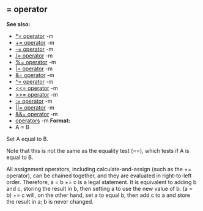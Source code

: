 ## = operator
**See also:**
*   [\*= operator](/ref/operator/*=.md) -m
*   [+= operator](/ref/operator/+=.md) -m
*   [-= operator](/ref/operator/-=.md) -m
*   [/= operator](/ref/operator//=.md) -m
*   [%= operator](/ref/operator/%=.md) -m
*   [\|= operator](/ref/operator/%7C=.md) -m
*   [&= operator](/ref/operator/&=.md) -m
*   [\^= operator](/ref/operator/%5E=.md) -m
*   [\<\<= operator](/ref/operator/%3c%3c=.md) -m
*   [\>\>= operator](/ref/operator/%3e%3e=.md) -m
*   [:= operator](/ref/operator/:=.md) -m
*   [\|\|= operator](/ref/operator/%7C%7C=.md) -m
*   [&&= operator](/ref/operator/&&=.md) -m
*   [operators](/ref/operator.md) -m<!-- -->
**Format:**
*   A = B


Set A equal to B. 

Note that this is not the same as
the equality test (==), which tests if A is equal to B. 

All
assignment operators, including calculate-and-assign (such as the +=
operator), can be chained together, and they are evaluated in
right-to-left order. Therefore, a = b += c is a legal statement. It is
equivalent to adding b and c, storing the result in b, then setting a to
use the new value of b. (a = b) += c will, on the other hand, set a to
equal b, then add c to a and store the result in a; b is never changed.